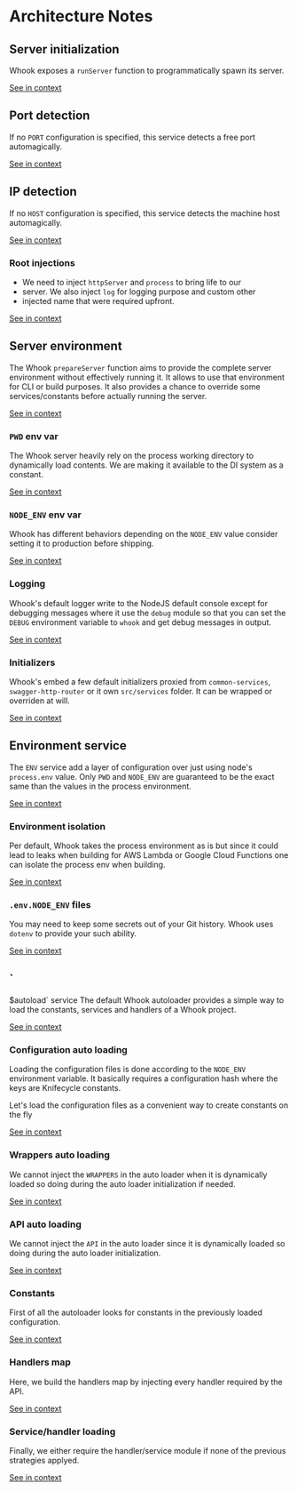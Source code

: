 [//]: # ( )
[//]: # (This file is automatically generated by the `jsarch`)
[//]: # (module. Do not change it elsewhere, changes would)
[//]: # (be overriden.)
[//]: # ( )
# Architecture Notes



## Server initialization

Whook exposes a `runServer` function to programmatically spawn
 its server.

[See in context](./src/index.js#L21-L24)



## Port detection

If no `PORT` configuration is specified, this service detects
  a free port automagically.

[See in context](./src/services/port.js#L5-L8)



## IP detection

If no `HOST` configuration is specified, this service detects
 the machine host automagically.

[See in context](./src/services/host.js#L5-L8)



### Root injections

* We need to inject `httpServer` and `process` to bring life to our
 *  server. We also inject `log` for logging purpose and custom other
 *  injected name that were required upfront.

[See in context](./src/index.js#L35-L39)



## Server environment

The Whook `prepareServer` function aims to provide the complete
 server environment without effectively running it. It allows
 to use that environment for CLI or build purposes. It also
 provides a chance to override some services/constants
 before actually running the server.

[See in context](./src/index.js#L49-L55)



### `PWD` env var

The Whook server heavily rely on the process working directory
 to dynamically load contents. We are making it available to
 the DI system as a constant.

[See in context](./src/index.js#L64-L68)



### `NODE_ENV` env var

Whook has different behaviors depending on the `NODE_ENV` value
 consider setting it to production before shipping.

[See in context](./src/index.js#L72-L75)



### Logging

Whook's default logger write to the NodeJS default console
 except for debugging messages where it use the `debug`
 module so that you can set the `DEBUG` environment
 variable to `whook` and get debug messages in output.

[See in context](./src/index.js#L79-L84)



### Initializers

Whook's embed a few default initializers proxied from
 `common-services`, `swagger-http-router` or it own
 `src/services` folder. It can be wrapped or overriden
 at will.

[See in context](./src/index.js#L98-L103)



## Environment service

The `ENV` service add a layer of configuration over just using
 node's `process.env` value. Only `PWD` and `NODE_ENV` are
 guaranteed to be the exact same than the values in the process
 environment.

[See in context](./src/services/ENV.js#L7-L12)



### Environment isolation

Per default, Whook takes the process environment as is
 but since it could lead to leaks when building for
 AWS Lambda or Google Cloud Functions one can isolate
 the process env when building.

[See in context](./src/services/ENV.js#L24-L29)



### `.env.NODE_ENV` files

You may need to keep some secrets out of your Git
 history. Whook uses `dotenv` to provide your such
 ability.

[See in context](./src/services/ENV.js#L35-L39)



## `

$autoload` service
The default Whook autoloader provides a simple way to
 load the constants, services and handlers of a Whook
 project.

[See in context](./src/services/_autoload.js#L9-L13)



### Configuration auto loading

Loading the configuration files is done according to the `NODE_ENV`
 environment variable. It basically requires a configuration hash
 where the keys are Knifecycle constants.

Let's load the configuration files as a convenient way
 to create constants on the fly

[See in context](./src/services/_autoload.js#L39-L46)



### Wrappers auto loading

We cannot inject the `WRAPPERS` in the auto loader when
 it is dynamically loaded so doing during the auto loader
 initialization if needed.

[See in context](./src/services/_autoload.js#L57-L61)



### API auto loading

We cannot inject the `API` in the auto loader since
 it is dynamically loaded so doing during the auto loader
 initialization.

[See in context](./src/services/_autoload.js#L74-L78)



### Constants

First of all the autoloader looks for constants in the
 previously loaded configuration.

[See in context](./src/services/_autoload.js#L101-L104)



### Handlers map

Here, we build the handlers map by injecting every handler required
 by the API.

[See in context](./src/services/_autoload.js#L113-L116)



### Service/handler loading

Finally, we either require the handler/service module if
 none of the previous strategies applyed.

[See in context](./src/services/_autoload.js#L143-L146)

